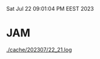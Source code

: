 Sat Jul 22 09:01:04 PM EEST 2023
# JAM
<a href='./cache/202307/22_21.log'>./cache/202307/22_21.log</a>
